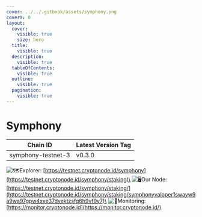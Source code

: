 ```yaml
---
cover: ../../.gitbook/assets/symphony.png
coverY: 0
layout:
  cover:
    visible: true
    size: hero
  title:
    visible: true
  description:
    visible: true
  tableOfContents:
    visible: true
  outline:
    visible: true
  pagination:
    visible: true
---
```


# Symphony

| Chain ID           | Latest Version Tag |
| ------------------ | ------------------ |
| symphony-testnet-3 | v0.3.0             |

<img src="https://web.telegram.org/a/img-apple-64/1f5fa.png" alt="🗺️" data-size="line">Explorer: [https://testnet.cryptonode.id/symphony](https://testnet.cryptonode.id/symphony/staking)\
<img src="https://web.telegram.org/a/img-apple-64/1f5a5.png" alt="🖥️" data-size="line">Our Node: [https://testnet.cryptonode.id/symphony/staking/](https://testnet.cryptonode.id/symphony/staking/symphonyvaloper1swayw9a9wa97gpw4xye37dvektzsfq6h9vf9y7)\
<img src="https://web.telegram.org/a/img-apple-64/1f6a8.png" alt="🚨" data-size="line">Monitoring: [https://monitor.cryptonode.id](https://monitor.cryptonode.id/)
